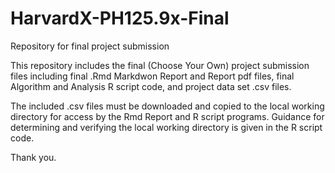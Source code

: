 # HarvardX-PH125.9x-Final
Repository for final project submission

This repository includes the final (Choose Your Own) project submission files including final .Rmd Markdwon Report and Report pdf files, final Algorithm and Analysis R script code, and project data set .csv files.

The included .csv files must be downloaded and copied to the local working directory for access by the Rmd Report and R script programs. Guidance for determining and verifying the local working directory is given in the R script code.

Thank you.
